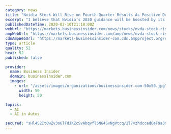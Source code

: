 ```yaml
---
category: news
title: "Nvidia Stock Will Rise on Fourth-Quarter Results As Positive Drivers Mount"
excerpt: "I believe that Nvidia’s 2020 guidance will be boosted by its very strong position in artificial intelligence and autonomous ... NASDAQ:GOOGL) Waymo has been offering rides in its true driverless ..."
publishedDateTime: 2020-02-10T21:18:00Z
webUrl: "https://markets.businessinsider.com/news/stocks/nvda-stock-rise-q4-earnings-results-1028890657"
ampWebUrl: "https://markets.businessinsider.com/amp/news/nvda-stock-rise-q4-earnings-results-1028890657"
cdnAmpWebUrl: "https://markets-businessinsider-com.cdn.ampproject.org/c/s/markets.businessinsider.com/amp/news/nvda-stock-rise-q4-earnings-results-1028890657"
type: article
quality: 52
heat: 52
published: false

provider:
  name: Business Insider
  domain: businessinsider.com
  images:
    - url: "/assets/images/organizations/businessinsider.com-50x50.jpg"
      width: 50
      height: 50

topics:
  - AI
  - AI in Autos

secured: "sHl4S2It8wZv3o6lFdJKZcSvAbqvfl5N64SvNgVtcq/2l7vzhdccedOeF9a3mQL4FmHTYBwdDtH2ZUrMXkI+9AbOyMJputDeZBmDhi3Ez+PFqmO03grUJrmWXQ/uXERzIorKc28YIeyv6SXGa7vLLpyI284Joo00l1obSOOgiDMnzdu3ttVjMj+T9Hg6O4qufJQXa6Vn3WY+aV+CtFkAPV43Dhgs3upCWnQDO+Z6W6Nq2e+2XKpNqrxsL2RQe+ON9ouqc7vNDGJp7Q0GrQlpV/zGeKT1biOnpOViMPgEdvFVXFWhSkxq/pncaBzrbWee;iPN7wAIsYd1crnLaHMtIjw=="
---
```


